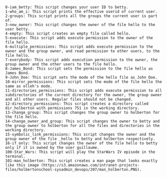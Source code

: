 
    0-iam_betty: This script changes your user ID to betty.
    1-who_am_i: This script prints the effective userid of current user.
    2-groups: This script prints all the groups the current user is part of.
    3-new_owner: This script changes the owner of the file hello to the user betty.
    4-empty: This script creates an empty file called hello.
    5-execute: This script adds execute permission to the owner of the file hello.
    6-multiple_permissions: This script adds execute permission to the owner and the group owner, and read permission to other users, to the file hello.
    7-everybody: This script adds execution permission to the owner, the group owner and the other users to the file hello.
    8-James_Bond: This script sets the permission to the file hello as James Bond.
    9-John_Doe: This script sets the mode of the hello file as John Doe.
    10-mirror_permissions: This script sets the mode of the file hello the same as olleh's mode.
    11-directories_permissions: This script adds execute permission to all subdirectories of the current directory for the owner, the group owner and all other users. Regular files should not be changed.
    12-directory_permissions: This script creates a directory called dir_holberton with permissions 751 in the working directory.
    13-change_group: This script changes the group owner to holberton for the file hello.
    14-change_owner_and_group: This script changes the owner to betty and the group owner to holberton for all the files and directories in the working directory.
    15-symbolic_link_permissions: This script changes the owner and the group owner of the file _hello to betty and holberton respectively.
    16-if_only: This script changes the owner of the file hello to betty only if it is owned by the user guillaume.
    100-Star_Wars: This script will play the StarWars IV episode in the terminal.
    101-man_holberton: This script creates a man page that looks exactly like this image (https://s3.amazonaws.com/intranet-projects-files/holbertonschool-sysadmin_devops/207/man_holberton.PNG).
